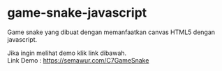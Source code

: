 # game-snake-javascript
Game snake yang dibuat dengan memanfaatkan canvas HTML5 dengan javascript.

Jika ingin melihat demo klik link dibawah.<br>
Link Demo : https://semawur.com/C7GameSnake
